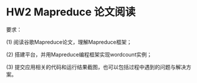 # HW2 Mapreduce 论文阅读

要求：

(1)  阅读谷歌Mapreduce论文，理解Mapreduce框架；

(2) 搭建平台，并用Mapreduce编程框架实现wordcount实例；

(3) 提交应用相关的代码和运行结果截图，也可以包括过程中遇到的问题与解决方案。